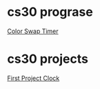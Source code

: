 # cs30 prograse
  [Color Swap Timer](Color-Time-Swap)

# cs30 projects
  [First Project Clock](First%20Project-Clock)